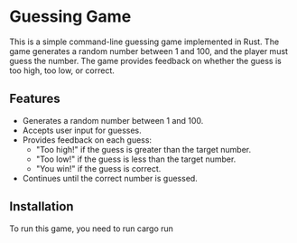 # Guessing Game

This is a simple command-line guessing game implemented in Rust. The game generates a random number between 1 and 100, and the player must guess the number. The game provides feedback on whether the guess is too high, too low, or correct.

## Features

- Generates a random number between 1 and 100.
- Accepts user input for guesses.
- Provides feedback on each guess:
  - "Too high!" if the guess is greater than the target number.
  - "Too low!" if the guess is less than the target number.
  - "You win!" if the guess is correct.
- Continues until the correct number is guessed.

## Installation

To run this game, you need to run cargo run

